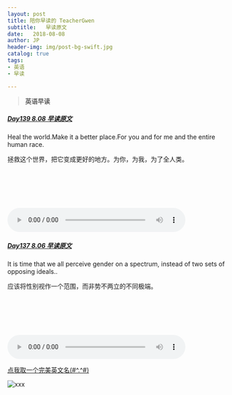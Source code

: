 ```yaml
---
layout: post
title: 陪你早读的 TeacherGwen
subtitle:   早读原文
date:   2018-08-08
author: JP
header-img: img/post-bg-swift.jpg
catalog: true
tags:
- 英语
- 早读

---
```


>  **英语早读**

##### [Day139 8.08 早读原文](https://mp.weixin.qq.com/s/8_uspHUIIpXpFxxarr6rtw)

Heal the world.Make it a better place.For you and for me and the entire human race.

拯救这个世界，把它变成更好的地方。为你，为我，为了全人类。

<audio style="height:140;width:400;" controls="controls" src="https://res.wx.qq.com/voice/getvoice?mediaid=MzI4OTAyODUxNF8yNjUzNTE1Mzk4">
</audio>

##### [Day137 8.06 早读原文](https://mp.weixin.qq.com/s/VpZc7-ulh99QpxaVTI0d1w)

It is time that we all perceive gender on a spectrum, instead of two sets of opposing ideals..

应该将性别视作一个范围，而非势不两立的不同极端。

<audio style="height:140;width:400;" controls="controls" src="https://res.wx.qq.com/voice/getvoice?mediaid=MzI4OTAyODUxNF8yNjUzNTE1Mzc0">
</audio>



[点我取一个完美英文名(#^.^#)](http://ename.shanbay.com.cn)

![xxx](http://img07.tooopen.com/images/20170316/tooopen_sy_201956178977.jpg)